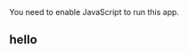 <!DOCTYPE html>
<html lang="en">

<head>
  <meta charset="utf-8" />
  <meta name="viewport" content="width=device-width, initial-scale=1" />
  <meta name="theme-color" content="#000000" />
  <meta name="description" content="Web site created using create-react-app" />
  <link
    href="https://fonts.googleapis.com/css2?family=Josefin+Sans:wght@100;200;300;400;500;600;700&family=Lora:ital@0;1&family=Varela&family=Varela+Round&display=swap"
    rel="stylesheet">
  <link rel="stylesheet" href="https://cdnjs.cloudflare.com/ajax/libs/font-awesome/5.15.3/css/all.min.css"
    integrity="sha512-iBBXm8fW90+nuLcSKlbmrPcLa0OT92xO1BIsZ+ywDWZCvqsWgccV3gFoRBv0z+8dLJgyAHIhR35VZc2oM/gI1w=="
    crossorigin="anonymous" />
  <style>
    * {
      margin: 0;
    }
  </style>
  <style>
    .link{
      text-decoration: none;
      color: inherit;
    }
  </style>
  <title>Blog React App</title>
</head>

<body>
  <noscript>You need to enable JavaScript to run this app.</noscript>
  <div id="root"></div>
  <h2>hello</h2>
</body>

</html>
